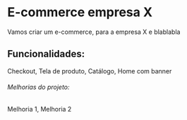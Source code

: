 # E-commerce empresa X

Vamos criar um e-commerce, para a empresa X e blablabla

## Funcionalidades:

Checkout, Tela de produto, Catálogo, Home com banner

###### Melhorias do projeto:

Melhoria 1, Melhoria 2
